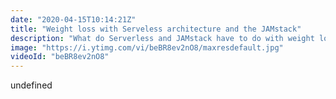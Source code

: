 ```yaml
---
date: "2020-04-15T10:14:21Z"
title: "Weight loss with Serveless architecture and the JAMstack"
description: "What do Serverless and JAMstack have to do with weight loss? Well, in my case, a lot!\n\nTo be able to loose weight I need a good incentive. And for me that incentive is public accountability. I have created a #Vue.js PWA app called \"Fatty\" that is built on a serverless architecture and the JAMstack. The app shows how much weight I have lost and it tweets an update into the world every time I step on my WiFi enabled scale. In this video I explain how it all connects!\n\nNext to talking about the tech that powers the Fatty app I also tell about my fitness story. If I can loose all that weight than you can as well.\n\nRead about Fatty here: https://timbenniks.nl/writings/fatty-is-alive/\nSee Fatty in action: https://fatty.timbenniks.com\nMore on my fitness story: https://timbenniks.nl/writings/my-fitness-story/\n\nFollow me here:\nWebsite: https://timbenniks.nl/\nTwitter: https://twitter.com/timbenniks\nGithub: https://github.com/timbenniks\n\n#jamstack #serverless"
image: "https://i.ytimg.com/vi/beBR8ev2nO8/maxresdefault.jpg"
videoId: "beBR8ev2nO8"
---
```


undefined